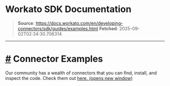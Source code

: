 # Workato SDK Documentation

> **Source**: https://docs.workato.com/en/developing-connectors/sdk/guides/examples.html
> **Fetched**: 2025-09-02T02:34:30.706314

---

# [#](<#connector-examples>) Connector Examples

Our community has a wealth of connectors that you can find, install, and inspect the code. Check them out [here. (opens new window)](<https://app.workato.com/browse/connectors>)
